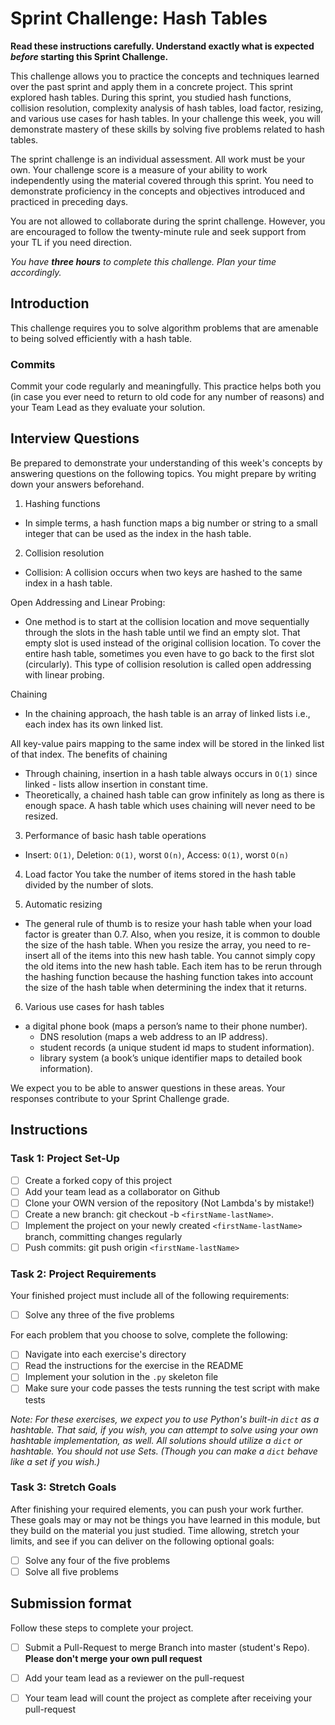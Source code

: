 # Sprint Challenge: Hash Tables

**Read these instructions carefully. Understand exactly what is expected _before_ starting this Sprint Challenge.**

This challenge allows you to practice the concepts and techniques learned over the past sprint and apply them in a concrete project. This sprint explored hash tables. During this sprint, you studied hash functions, collision resolution, complexity analysis of hash tables, load factor, resizing, and various use cases for hash tables. In your challenge this week, you will demonstrate mastery of these skills by solving five problems related to hash tables.

The sprint challenge is an individual assessment. All work must be your own. Your challenge score is a measure of your ability to work independently using the material covered through this sprint. You need to demonstrate proficiency in the concepts and objectives introduced and practiced in preceding days.

You are not allowed to collaborate during the sprint challenge. However, you are encouraged to follow the twenty-minute rule and seek support from your TL if you need direction.

_You have **three hours** to complete this challenge. Plan your time accordingly._

## Introduction

This challenge requires you to solve algorithm problems that are amenable to being solved efficiently with a hash table.

### Commits

Commit your code regularly and meaningfully. This practice helps both you (in case you ever need to return to old code for any number of reasons) and your Team Lead as they evaluate your solution.

## Interview Questions

Be prepared to demonstrate your understanding of this week's concepts by answering questions on the following topics. You might prepare by writing down your answers beforehand.

1. Hashing functions
  - In simple terms, a hash function maps a big number or string to a small integer that can be used as the index in the hash table.

2. Collision resolution
  - Collision: A collision occurs when two keys are hashed to the same index in a hash table.

Open Addressing and Linear Probing:
   -  One method is to start at the collision location and move sequentially through the slots in the hash table until we find an empty slot. That empty slot is used instead of the original collision location. To cover the entire hash table, sometimes you even have to go back to the first slot (circularly). This type of collision resolution is called open addressing with linear probing.

Chaining
  - In the chaining approach, the hash table is an array of linked lists i.e., each index has its own linked list.

  All key-value pairs mapping to the same index will be stored in the linked list of that index.
The benefits of chaining
  - Through chaining, insertion in a hash table always occurs in `O(1)` since linked - lists allow insertion in constant time.
  - Theoretically, a chained hash table can grow infinitely as long as there is enough space.
A hash table which uses chaining will never need to be resized.

3. Performance of basic hash table operations
- Insert: `O(1)`, Deletion: `O(1)`, worst `O(n)`, Access: `O(1)`, worst `O(n)`

4. Load factor
You take the number of items stored in the hash table divided by the number of slots.

5. Automatic resizing
- The general rule of thumb is to resize your hash table when your load factor is greater than 0.7. Also, when you resize, it is common to double the size of the hash table. When you resize the array, you need to re-insert all of the items into this new hash table. You cannot simply copy the old items into the new hash table. Each item has to be rerun through the hashing function because the hashing function takes into account the size of the hash table when determining the index that it returns.

6. Various use cases for hash tables
- a digital phone book (maps a person’s name to their phone number).
  - DNS resolution (maps a web address to an IP address).
  - student records (a unique student id maps to student information).
  - library system (a book’s unique identifier maps to detailed book information).
  

We expect you to be able to answer questions in these areas. Your responses contribute to your Sprint Challenge grade.

## Instructions

### Task 1: Project Set-Up

- [ ] Create a forked copy of this project
- [ ] Add your team lead as a collaborator on Github
- [ ] Clone your OWN version of the repository (Not Lambda's by mistake!)
- [ ] Create a new branch: git checkout -b `<firstName-lastName>`.
- [ ] Implement the project on your newly created `<firstName-lastName>` branch, committing changes regularly
- [ ] Push commits: git push origin `<firstName-lastName>`

### Task 2: Project Requirements

Your finished project must include all of the following requirements:

- [ ] Solve any three of the five problems

For each problem that you choose to solve, complete the following:

- [ ] Navigate into each exercise's directory
- [ ] Read the instructions for the exercise in the README
- [ ] Implement your solution in the `.py` skeleton file
- [ ] Make sure your code passes the tests running the test script with make tests

*Note: For these exercises, we expect you to use Python's built-in `dict` as a hashtable. That said, if you wish, you can attempt to solve using your own hashtable implementation, as well. All solutions should utilize a `dict` or hashtable. You should not use Sets. (Though you can make a `dict` behave like a set if you wish.)*

### Task 3: Stretch Goals

After finishing your required elements, you can push your work further. These goals may or may not be things you have learned in this module, but they build on the material you just studied. Time allowing, stretch your limits, and see if you can deliver on the following optional goals:

- [ ] Solve any four of the five problems
- [ ] Solve all five problems

## Submission format

Follow these steps to complete your project.

- [ ] Submit a Pull-Request to merge <firstName-lastName> Branch into master (student's  Repo). **Please don't merge your own pull request**
- [ ] Add your team lead as a reviewer on the pull-request
- [ ] Your team lead will count the project as complete after receiving your pull-request

